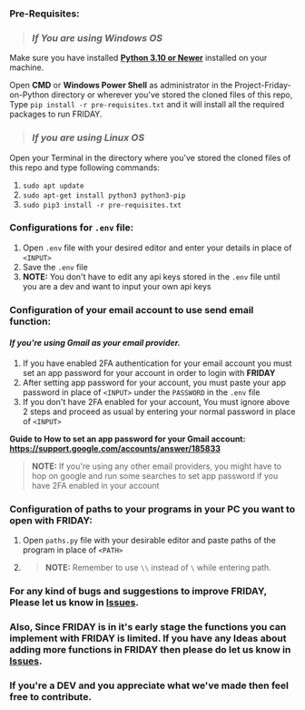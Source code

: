 ### **Pre-Requisites:**

>### *If You are using Windows OS*
   Make sure you have installed **[Python 3.10 or Newer](https://www.python.org/downloads/release/python-3100/)** installed on your machine.

   Open **CMD** or **Windows Power Shell** as administrator in the Project-Friday-on-Python directory or wherever you've stored the cloned files of this repo, Type `pip install -r pre-requisites.txt` and it will install all the required packages to run FRIDAY. 
   
>### *If you are using Linux OS*
   Open your Terminal in the directory where you've stored the cloned files of this repo and type following commands:
   1. `sudo apt update` 
   2. `sudo apt-get install python3 python3-pip`
   3. `sudo pip3 install -r pre-requisites.txt`

### **Configurations for `.env` file:**

1. Open `.env` file with your desired editor and enter your details in place of `<INPUT>`
2. Save the `.env` file 
3. **NOTE:** You don't have to edit any api keys stored in the `.env` file until you are a dev and want to input your own api keys 

### **Configuration of your email account to use send email function:**

#### *If you're using Gmail as your email provider.*

1. If you have enabled 2FA authentication for your email account you must set an app password for your account in order to login with **FRIDAY**
2. After setting app password for your account, you must paste your app password in place of `<INPUT>` under the `PASSWORD` in the `.env` file
3. If you don't have 2FA enabled for your account, You must ignore above 2 steps and proceed as usual by entering your normal password in place of `<INPUT>`
 
**Guide to How to set an app password for your Gmail account: https://support.google.com/accounts/answer/185833**
> **NOTE:** If you're using any other email providers, you might have to hop on google and run some searches to set app password if you have 2FA enabled in your account  

### **Configuration of paths to your programs in your PC you want to open with FRIDAY:**

1. Open `paths.py` file with your desirable editor and paste paths of the program in place of `<PATH>`
2. > **NOTE:** Remember to use `\\` instead of `\` while entering path. 


### **For any kind of bugs and suggestions to improve **FRIDAY**, Please let us know in [Issues](https://github.com/realdarkstar/Project-Friday-on-Python/issues)**.
### **Also, Since FRIDAY is in it's early stage the functions you can implement with FRIDAY is limited. If you have any Ideas about adding more functions in FRIDAY then please do let us know in [Issues](https://github.com/realdarkstar/Project-Friday-on-Python/issues).**

### **If you're a DEV and you appreciate what we've made then feel free to contribute.**

